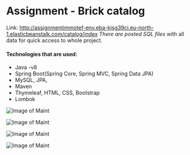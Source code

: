 # Assignment - Brick catalog
Link: http://assignmentimmotef-env.eba-kjsg39cj.eu-north-1.elasticbeanstalk.com/catalog/index
 *There are posted SQL files* with all data for quick access to whole project.

#### **Technologies that are used**:
* Java -v8
* Spring Boot(Spring Core, Spring MVC, Spring Data JPA)
* MySQL, JPA, 
* Maven
* Thymeleaf, HTML, CSS, Bootstrap
* Lombok

![Image of Maint](https://github.com/Avgona/assignment/blob/main/images/index.png?raw=true)

![Image of Maint](https://github.com/Avgona/assignment/blob/main/images/exception.png?raw=true)

![Image of Maint](https://github.com/Avgona/assignment/blob/main/images/db1.png?raw=true)

![Image of Maint](https://github.com/Avgona/assignment/blob/main/images/db2.png?raw=true)
